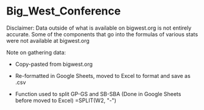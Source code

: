 # Big_West_Conference

Disclaimer: Data outside of what is available on bigwest.org is not entirely accurate.
Some of the components that go into the formulas of various stats were not available at bigwest.org

Note on gathering data:

- Copy-pasted from bigwest.org
- Re-formatted in Google Sheets, moved to Excel to format and save as .csv

- Function used to split GP-GS and SB-SBA (Done in Google Sheets before moved to Excel)
      =SPLIT(W2, "-")
      
    
